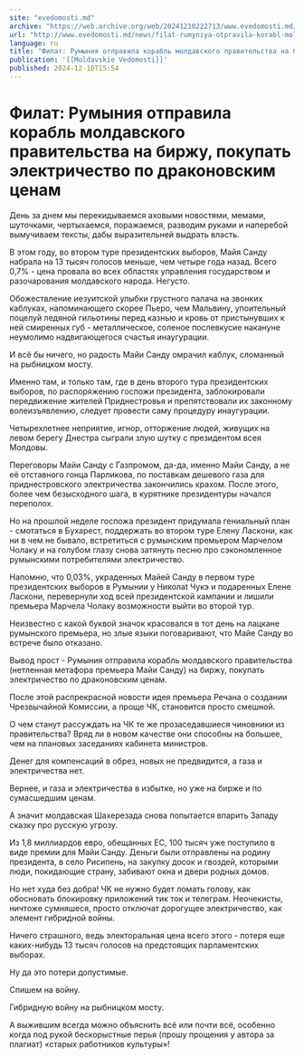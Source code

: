 ```yaml
---
site: "evedomosti.md"
archive: "https://web.archive.org/web/20241210222713/www.evedomosti.md/news/filat-rumyniya-otpravila-korabl-moldavskogo-pravitelstva-na"
url: "http://www.evedomosti.md/news/filat-rumyniya-otpravila-korabl-moldavskogo-pravitelstva-na"
language: ru
title: "Филат: Румыния отправила корабль молдавского правительства на биржу, покупать электричество по драконовским ценам"
publication: '[[Moldavskie Vedomosti]]'
published: 2024-12-10T15:54
---
```


# Филат: Румыния отправила корабль молдавского правительства на биржу, покупать электричество по драконовским ценам

День за днем мы перекидываемся аховыми новостями, мемами, шуточками, чертыхаемся, поражаемся, разводим руками и наперебой вымучиваем тексты, дабы выразительней выдрать власть.

В этом году, во втором туре президентских выборов, Майя Санду набрала на 13 тысяч голосов меньше, чем четыре года назад. Всего 0,7% - цена провала во всех областях управления государством и разочарования молдавского народа. Негусто.

Обожествление иезуитской улыбки грустного палача на звонких каблуках, напоминающего скорее Пьеро, чем Мальвину, упоительный поцелуй ледяной гильотины перед казнью и кровь от пристынувших к ней смиренных губ - металлическое, соленое послевкусие накануне неумолимо надвигающегося счастья инаугурации.

И всё бы ничего, но радость Майи Санду омрачил каблук, сломанный на рыбницком мосту.

Именно там, и только там, где в день второго тура президентских выборов, по распоряжению госпожи президента, заблокировали передвижение жителей Приднестровья и препятствовали их законному волеизъявлению, следует провести саму процедуру инаугурации.

Четырехлетнее неприятие, игнор, отторжение людей, живущих на левом берегу Днестра сыграли злую шутку с президентом всея Молдовы.

Переговоры Майи Санду с Газпромом, да-да, именно Майи Санду, а не её отставного гонца Парликова, по поставкам дешевого газа для приднестровского электричества закончились крахом. После этого, более чем безысходного шага, в курятнике президентуры начался переполох.

Но на прошлой неделе госпожа президент придумала гениальный план - смотаться в Бухарест, поддержать во втором туре Елену Ласкони, как ни в чем не бывало, встретиться с румынским премьером Марчелом Чолаку и на голубом глазу снова затянуть песню про сэкономленное румынскими потребителями электричество.

Напомню, что 0,03%, украденных Майей Санду в первом туре президентских выборов в Румынии у Николаt Чукэ и подаренных Елене Ласкони, перевернули ход всей президентской кампании и лишили премьера Марчела Чолаку возможности выйти во второй тур.

Неизвестно с какой буквой значок красовался в тот день на лацкане румынского премьера, но злые языки поговаривают, что Майе Санду во встрече было отказано.

Вывод прост - Румыния отправила корабль молдавского правительства (нетленная метафора премьера Майи Санду) на биржу, покупать электричество по драконовским ценам.

После этой распрекрасной новости идея премьера Речана о создании Чрезвычайной Комиссии, а проще ЧК, становится просто смешной.

О чем станут рассуждать на ЧК те же прозаседавшиеся чиновники из правительства? Вряд ли в новом качестве они способны на большее, чем на плановых заседаниях кабинета министров.

Денег для компенсаций в обрез, новых не предвидится, а газа и электричества нет.

Вернее, и газа и электричества в избытке, но уже на бирже и по сумасшедшим ценам.

А значит молдавская Шахерезада снова попытается впарить Западу сказку про русскую угрозу.

Из 1,8 миллиардов евро, обещанных ЕС, 100 тысяч уже поступило в виде премии для Майи Санду. Деньги были отправлены на родину президента, в село Рисипень, на закупку досок и гвоздей, которыми люди, покидающие страну, забивают окна и двери родных домов.

Но нет худа без добра! ЧК не нужно будет ломать голову, как обосновать блокировку приложений тик ток и телеграм. Неочекисты, ничтоже сумняшеся, просто отключат дорогущее электричество, как элемент гибридной войны.

Ничего страшного, ведь электоральная цена всего этого - потеря еще каких-нибудь 13 тысяч голосов на предстоящих парламентских выборах.

Ну да это потери допустимые.

Спишем на войну.

Гибридную войну на рыбницком мосту.

А выжившим всегда можно объяснить всё или почти всё, особенно когда под рукой бескорыстные перья (прошу прощения у автора за плагиат) «старых работников культуры»!